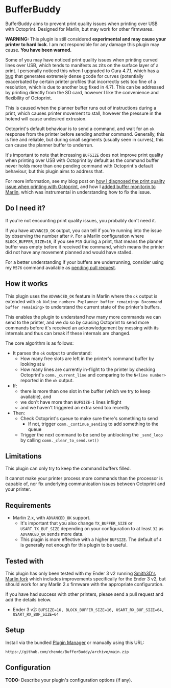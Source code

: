 # BufferBuddy

BufferBuddy aims to prevent print quality issues when printing over USB with Octoprint. Designed for Marlin, but may work for other firmwares.

**WARNING:** This plugin is still considered **experimental and may cause your printer to hard lock**. I am not responsible for any damage this plugin may cause. **You have been warned.**

Some of you may have noticed print quality issues when printing curved lines over USB, which tends to manifests as zits on the surface layer of a print. I personally noticed this when I upgraded to Cura 4.7.1, which has [a bug](https://github.com/Ultimaker/Cura/issues/8321) that generates extremely dense gcode for curves (potentially exacerbated by certain printer profiles that incorrectly sets too fine of a resolution, which is due to another bug fixed in 4.7). This can be addressed by printing directly from the SD card, however I like the convenience and flexibility of Octoprint.

This is caused when the planner buffer runs out of instructions during a print, which causes printer movement to stall, however the pressure in the hotend will cause undesired extrusion.

Octoprint's default behaviour is to send a command, and wait for an `ok` response from the printer before sending another command. Generally, this is fine and reliable, but during small segments (usually seen in curves), this can cause the planner buffer to underrun.

It's important to note that increasing `BUFSIZE` does not improve print quality when printing over USB with Octoprint by default as the command buffer never holds more than one pending command with Octoprint's default behaviour, but this plugin aims to address that.

For more information, see my blog post on [how I diagnosed the print quality issue when printing with Octoprint](https://chen.do/diagnosing-reduced-print-quality-with-octoprint/), and how I [added buffer monitorin to Marlin](https://chen.do/adding-buffer-monitoring-to-marlin/), which was instrumental in understanding how to fix the issue.

## Do I need it?

If you're not encounting print quality issues, you probably don't need it.

If you have `ADVANCED_OK` output, you can tell if you're running into the issue by observing the number after `P`. For a Marlin configuration where `BLOCK_BUFFER_SIZE=16`, if you see `P15` during a print, that means the planner buffer was empty before it received the command, which means the printer did not have any movement planned and would have stalled.

For a better understanding if your buffers are underrunning, consider using my `M576` command available as [pending pull request](https://github.com/MarlinFirmware/Marlin/pull/19674).

## How it works

This plugin uses the `ADVANCED_OK` feature in Marlin where the `ok` output is extended with `ok N<line number> P<planner buffer remaining> B<command buffer remaining>` to understand the current state of the printer's buffers.

This enables the plugin to understand how many more commands we can send to the printer, and we do so by causing Octoprint to send more commands before it's received an acknowledgement by messing with its internals and thus can break if these internals are changed.

The core algorithm is as follows:

* It parses the `ok` output to understand:
    * How many free slots are left in the printer's command buffer by looking at `B`
    * How many lines are currently in-flight to the printer by checking Octoprint's `comm._current_line` and comparing to the `N<line number>` reported in the `ok` output.
* If:
    * there is more than one slot in the buffer (which we try to keep available), and
    * we don't have more than `BUFSIZE-1` lines inflight
    * and we haven't triggered an extra send too recently
* Then:
    * Check Octoprint's queue to make sure there's something to send
        * If not, trigger `comm._continue_sending` to add something to the queue
    * Trigger the next command to be send by unblocking the `_send_loop` by calling `comm._clear_to_send.set()`

## Limitations

This plugin can only try to keep the command buffers filled.

It cannot make your printer process more commands than the processor is capable of, nor fix underlying communication issues between Octoprint and your printer.

## Requirements

* Marlin 2.x, with `ADVANCED_OK` support.
    * It's important that you also change `TX_BUFFER_SIZE` or `USART_TX_BUF_SIZE` depending on your configuration to at least `32` as `ADVANCED_OK` sends more data.
    * This plugin is more effective with a higher `BUFSIZE`. The default of `4` is generally not enough for this plugin to be useful.

## Tested with

This plugin has only been tested with my Ender 3 v2 running [Smith3D's Marlin fork](https://github.com/smith3d/Marlin/tree/bugfix-2.0.x-Smith3D) which includes improvements specifically for the Ender 3 v2, but should work for any Marlin 2.x firmware with the appropriate configuration.

If you have had success with other printers, please send a pull request and add the details below.

* Ender 3 v2: `BUFSIZE=16, BLOCK_BUFFER_SIZE=16, USART_RX_BUF_SIZE=64, USART_RX_BUF_SIZE=64`

## Setup

Install via the bundled [Plugin Manager](https://docs.octoprint.org/en/master/bundledplugins/pluginmanager.html)
or manually using this URL:

    https://github.com/chendo/BufferBuddy/archive/main.zip

## Configuration

**TODO:** Describe your plugin's configuration options (if any).
